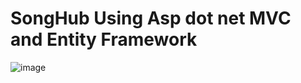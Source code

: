 # SongHub  Using Asp dot net MVC and Entity Framework


![image](https://user-images.githubusercontent.com/38882962/66658261-edad0480-ec62-11e9-856d-070f4cf61846.png)
